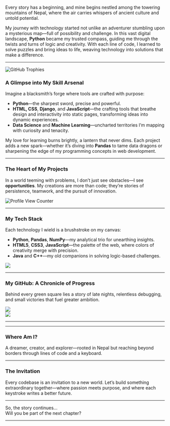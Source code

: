 

Every story has a beginning, and mine begins nestled among the towering mountains of Nepal, where the air carries whispers of ancient culture and untold potential.  

My journey with technology started not unlike an adventurer stumbling upon a mysterious map—full of possibility and challenge. In this vast digital landscape, **Python** became my trusted compass, guiding me through the twists and turns of logic and creativity. With each line of code, I learned to solve puzzles and bring ideas to life, weaving technology into solutions that make a difference.  

---
![GitHub Trophies](https://github-profile-trophy.vercel.app/?username=puspa222&theme=darkhub&no-frame=false&no-bg=false&margin-w=4)
### **A Glimpse into My Skill Arsenal**  
Imagine a blacksmith’s forge where tools are crafted with purpose:  
- **Python**—the sharpest sword, precise and powerful.  
- **HTML, CSS**, **Django**, and **JavaScript**—the crafting tools that breathe design and interactivity into static pages, transforming ideas into dynamic experiences.  
- **Data Science** and **Machine Learning**—uncharted territories I’m mapping with curiosity and tenacity.  

My love for learning burns brightly, a lantern that never dims. Each project adds a new spark—whether it’s diving into **Pandas** to tame data dragons or sharpening the edge of my programming concepts in web development.  

---

### **The Heart of My Projects**  
In a world teeming with problems, I don’t just see obstacles—I see **opportunities**. My creations are more than code; they’re stories of persistence, teamwork, and the pursuit of innovation.  

![Profile View Counter](https://komarev.com/ghpvc/?username=puspa222&color=blue&style=flat-square&label=PROFILE+VIEWS)

---

### **My Tech Stack**  
Each technology I wield is a brushstroke on my canvas:  
- **Python**, **Pandas**, **NumPy**—my analytical trio for unearthing insights.  
- **HTML5**, **CSS3**, **JavaScript**—the palette of the web, where colors of creativity merge with precision.  
- **Java** and **C++**—my old companions in solving logic-based challenges.  

![](https://github-readme-stats.vercel.app/api/top-langs/?username=puspa222&theme=dark&hide_border=false&include_all_commits=true&count_private=true&layout=compact)

---

### **My GitHub: A Chronicle of Progress**  
Behind every green square lies a story of late nights, relentless debugging, and small victories that fuel greater ambition.  

![](https://github-readme-stats.vercel.app/api?username=puspa222&theme=dark&hide_border=false&include_all_commits=false&count_private=false)<br/>
![](https://github-readme-streak-stats.herokuapp.com/?user=puspa222&theme=dark&hide_border=false)<br/>

---


---

### **Where Am I?**  
A dreamer, creator, and explorer—rooted in Nepal but reaching beyond borders through lines of code and a keyboard.  

---

### **The Invitation**  
Every codebase is an invitation to a new world. Let’s build something extraordinary together—where passion meets purpose, and where each keystroke writes a better future.  

---

So, the story continues...  
Will you be part of the next chapter?  

---  
